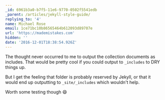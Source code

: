 ```yaml
---
_id: 6961b3a0-b7f5-11e6-9770-0502f5541edb
_parent: /articles/jekyll-style-guide/
replying_to: '4'
name: Michael Rose
email: 1ce71bc10b86565464b612093d89707e
url: 'https://mademistakes.com'
hidden: ''
date: '2016-12-01T18:38:54.926Z'
---
```


The thought never occurred to me to output the collection documents as includes.
That would be pretty cool if you could output to `_includes` to DRY things up.

But I get the feeling that folder is probably reserved by Jekyll, or that it
would end up outputting to `_site/_includes` which wouldn't help.

Worth some testing though :smile:
